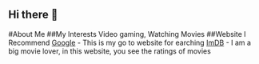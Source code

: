 ## Hi there 👋

<!--
**MuhaNahdi/muhanahdi** is a ✨ _special_ ✨ repository because its `README.md` (this file) appears on your GitHub profile.

Here are some ideas to get you started:

- 🔭 I’m currently working on ...
- 🌱 I’m currently learning ...
- 👯 I’m looking to collaborate on ...
- 🤔 I’m looking for help with ...
- 💬 Ask me about ...
- 📫 How to reach me: ...
- 😄 Pronouns: ...
- ⚡ Fun fact: ...
-->  
#About Me
##My Interests
Video gaming, Watching Movies
##Website I Recommend
[Google](www.google.com) - This is my go to website for earching
[ImDB](www.imdb) - I am a big movie lover, in this website, you see the ratings of movies
